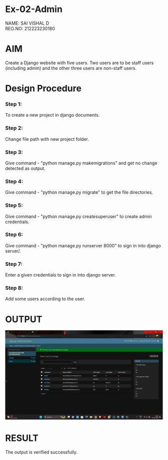 # Ex-02-Admin
NAME: SAI VISHAL D<BR>
REG.NO: 212223230180

# AIM
Create a Django website with five users. Two users are to be staff users (including admin) and the other three users are non-staff users.

# Design Procedure
### Step 1: 
To create a new project in django documents.
### Step 2: 
Change file path with new project folder.
### Step 3: 
Give command - "python manage.py makemigrations" and get no change detected as output.
### Step 4: 
Give command - "python manage.py migrate" to get the file directories.
### Step 5: 
Give command - "python manage.py createsuperuser" to create admin credentials.
### Step 6: 
Give command - "python manage.py runserver 8000" to sign in into django server/.
### Step 7: 
Enter a given credentials to sign in into django server.
### Step 8: 
Add some users according to the user.

# OUTPUT
![Alt text](<Screenshot 2023-10-25 104812.png>)

# RESULT
The output is verified successfully.
